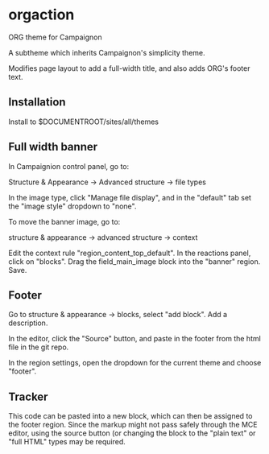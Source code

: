 # orgaction
ORG theme for Campaignon

A subtheme which inherits Campaignon's simplicity theme.

Modifies page layout to add a full-width title, and also adds ORG's footer text.

## Installation

Install to $DOCUMENTROOT/sites/all/themes

## Full width banner

In Campaignion control panel, go to:

Structure & Appearance -> Advanced structure -> file types

In the image type, click "Manage file display", and in the "default" tab set the "image style" dropdown to "none".

To move the banner image, go to:

structure & appearance -> advanced structure -> context

Edit the context rule "region_content_top_default".  In the reactions panel, click on "blocks".  Drag the field_main_image block into the "banner" region.  Save.

## Footer

Go to structure & appearance -> blocks, select "add block".  Add a description.

In the editor, click the "Source" button, and paste in the footer from the html file in the git repo.

In the region settings, open the dropdown for the current theme and choose "footer".

## Tracker

This code can be pasted into a new block, which can then be assigned to the footer region.  Since the markup might not pass safely through the MCE editor, using the source button (or changing the block to the "plain text" or "full HTML" types may be required.
